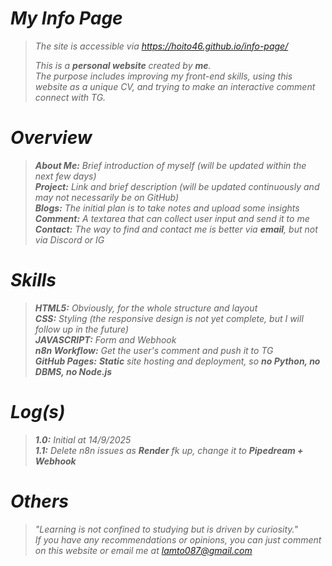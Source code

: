 <i>
  
# My Info Page
> The site is accessible via https://hoito46.github.io/info-page/   
> 
> This is a **personal website** created by **me**.   
> The purpose includes improving my front-end skills, using this website as a unique CV, and trying to make an interactive comment connect with TG.

# Overview
> <i>**About Me:** Brief introduction of myself (will be updated within the next few days)    
> **Project:** Link and brief description (will be updated continuously and may not necessarily be on GitHub)   
> **Blogs:** The initial plan is to take notes and upload some insights   
> **Comment:** A textarea that can collect user input and send it to me   
> **Contact:** The way to find and contact me is better via **email**, but not via Discord or IG

# Skills
> **HTML5:** Obviously, for the whole structure and layout  
> **CSS:** Styling (the responsive design is not yet complete, but I will follow up in the future)   
> **JAVASCRIPT:** Form and Webhook  
> **n8n Workflow:** Get the user's comment and push it to TG  
> **GitHub Pages:** **Static** site hosting and deployment, so **no Python, no DBMS, no Node.js**

# Log(s)
> **1.0:** Initial at 14/9/2025   
> **1.1:** Delete n8n issues as **Render** fk up, change it to **Pipedream + Webhook**

# Others
> "Learning is not confined to studying but is driven by curiosity."   
> If you have any recommendations or opinions, you can just comment on this website or email me at lamto087@gmail.com
